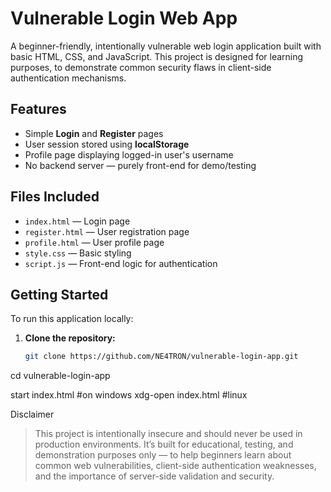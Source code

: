 # Vulnerable Login Web App

A beginner-friendly, intentionally vulnerable web login application built with basic HTML, CSS, and JavaScript. This project is designed for learning purposes, to demonstrate common security flaws in client-side authentication mechanisms.

## Features

- Simple **Login** and **Register** pages
- User session stored using **localStorage**
- Profile page displaying logged-in user's username
- No backend server — purely front-end for demo/testing

## Files Included

- `index.html` — Login page
- `register.html` — User registration page
- `profile.html` — User profile page
- `style.css` — Basic styling
- `script.js` — Front-end logic for authentication

## Getting Started

To run this application locally:

1. **Clone the repository:**

   ```bash
   git clone https://github.com/NE4TRON/vulnerable-login-app.git
cd vulnerable-login-app

start index.html   #on windows
xdg-open index.html #linux
   
Disclaimer

> This project is intentionally insecure and should never be used in production environments.
It’s built for educational, testing, and demonstration purposes only — to help beginners learn about common web vulnerabilities, client-side authentication weaknesses, and the importance of server-side validation and security.

